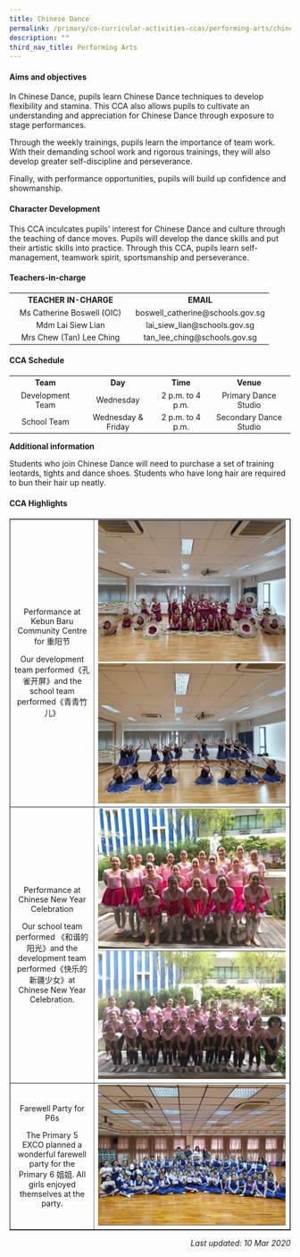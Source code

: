 ```yaml
---
title: Chinese Dance
permalink: /primary/co-curricular-activities-ccas/performing-arts/chinese-dance/
description: ""
third_nav_title: Performing Arts
---
```

<h4><strong>Aims and objectives</strong></h4>
<p>In Chinese Dance, pupils learn Chinese Dance techniques to develop flexibility and stamina. This CCA also allows pupils to cultivate an understanding and appreciation for Chinese Dance through exposure to stage performances.</p>
<p>Through the weekly trainings, pupils learn the importance of team work. With their demanding school work and rigorous trainings, they will also develop greater self-discipline and perseverance.</p>
<p>Finally, with performance opportunities, pupils will build up confidence and showmanship.</p>
<h4><strong>Character Development</strong></h4>
<p>This CCA inculcates pupils&rsquo; interest for Chinese Dance and culture through the teaching of dance moves. Pupils will develop the dance skills and put their artistic skills into practice. Through this CCA, pupils learn self-management, teamwork spirit, sportsmanship and perseverance.</p>
<h4><strong>Teachers-in-charge</strong></h4>
<table>
<tbody>
<tr>
<th style="text-align: center;">TEACHER IN-CHARGE</th>
<th style="text-align: center;">EMAIL</th>
</tr>
<tr>
<td style="text-align: center;">Ms Catherine Boswell (OIC)</td>
<td style="text-align: center;">boswell_catherine@schools.gov.sg</td>
</tr>
<tr>
<td style="text-align: center;" width="205">Mdm Lai Siew Lian</td>
<td style="text-align: center;" width="205">lai_siew_lian@schools.gov.sg</td>
</tr>
<tr>
<td style="text-align: center;" width="205">Mrs Chew (Tan) Lee Ching</td>
<td style="text-align: center;" width="205">tan_lee_ching@schools.gov.sg</td>
</tr>
</tbody>
</table>
<h4><strong>CCA Schedule</strong></h4>
<table>
<tbody>
<tr>
<th style="text-align: center;">Team</th>
<th style="text-align: center;">Day</th>
<th style="text-align: center;">Time</th>
<th style="text-align: center;">Venue</th>
</tr>
<tr>
<td style="text-align: center;">Development Team</td>
<td style="text-align: center;">Wednesday</td>
<td style="text-align: center;">2 p.m. to 4 p.m.</td>
<td style="text-align: center;">Primary Dance Studio</td>
</tr>
<tr>
<td style="text-align: center;">School Team</td>
<td style="text-align: center;">Wednesday &amp; Friday</td>
<td style="text-align: center;">2 p.m. to 4 p.m.</td>
<td style="text-align: center;">Secondary Dance Studio</td>
</tr>
</tbody>
</table>
<p><strong>Additional information&nbsp;</strong></p>
<p>Students who join Chinese Dance will need to purchase a set of training leotards, tights and dance shoes. Students who have long hair are required to bun their hair up neatly.</p>
<h4><strong>CCA Highlights</strong></h4>
<table style="border-collapse: collapse; width: 100%;" border="1">
<tbody>
<tr>
<td style="width: 30%; text-align: center;">
<p>Performance at Kebun Baru Community Centre for 重阳节</p>
<p>Our development team performed《孔雀开屏》and the school team performed《青青竹儿》</p>
</td>
<td style="width: 70%;"><img src="/images/cd1.jpg"><br><img src="/images/cd2.jpg"></td>
</tr>
<tr>
<td style="width: 30%; text-align: center;">
<p>Performance at Chinese New Year Celebration</p>
<p>Our school team performed 《和谐的阳光》and the development team performed《快乐的新疆少女》at Chinese New Year Celebration.</p>
</td>
<td style="width: 70%;"><img src="/images/cd3.jpg"><br><img src="/images/cd4.jpg"></td>
</tr>
<tr>
<td style="width: 30%; text-align: center;">
<p>Farewell Party for P6s</p>
<p>The Primary 5 EXCO planned a wonderful farewell party for the Primary 6 姐姐. All girls enjoyed themselves at the party.</p>
</td>
<td style="width: 70%;"><img src="/images/cd5.jpg"></td>
</tr>
</tbody>
</table>
<p style="text-align: right;"><em>Last updated: 10 Mar 2020</em></p>